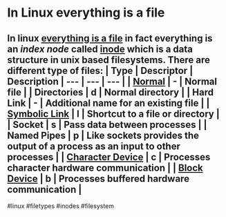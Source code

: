 # In Linux everything is a file
In linux [everything is a file](https://en.wikipedia.org/wiki/Everything_is_a_file) in fact everything is an *index node* called [inode](https://en.wikipedia.org/wiki/Inode) which is a data structure in unix based filesystems.
There are different type of files:
| Type | Descriptor | Description
| --- | --- | --- |
| [Normal](https://github.com/Miluba/Zettelkasten/blob/3e815024a9b95023bf0cbc0c764b2284792a5302/20210509071218/Readme.md) | - | Normal file |
| Directories | d | Normal directory |
| Hard Link | - | Additional name for an existing file |
| [Symbolic Link](https://github.com/Miluba/Zettelkasten/blob/8bf7721a41b11654de27a54f98059d54eedafde6/20210509204657/Readme.md) | l | Shortcut to a file or directory |
| Socket | s | Pass data between processes |
| Named Pipes | p | Like sockets provides the output of a process as an input to other processes |
| [Character Device](https://github.com/Miluba/Zettelkasten/blob/de0990c1785daa7e34b5edd65701d9c8820a109a/20210509202209/Readme.md) | c | Processes character hardware communication |
| [Block Device](https://github.com/Miluba/Zettelkasten/blob/97741a1d8790b17e3b2b889a02dd65c56e85f5d8/20210509201026/Readme.md) | b | Processes buffered hardware communication |
----
#linux #filetypes #inodes #filesystem
